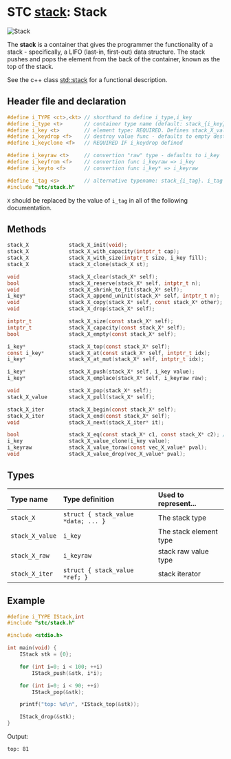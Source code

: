 # STC [stack](../include/stc/stack.h): Stack
![Stack](pics/stack.jpg)

The **stack** is a container that gives the programmer the functionality of a stack - specifically, a LIFO (last-in, first-out) data structure. The stack pushes and pops the element from the back of the container, known as the top of the stack.

See the c++ class [std::stack](https://en.cppreference.com/w/cpp/container/stack) for a functional description.

## Header file and declaration

```c
#define i_TYPE <ct>,<kt> // shorthand to define i_type,i_key
#define i_type <t>       // container type name (default: stack_{i_key})
#define i_key <t>        // element type: REQUIRED. Defines stack_X_value
#define i_keydrop <f>    // destroy value func - defaults to empty destruct
#define i_keyclone <f>   // REQUIRED IF i_keydrop defined

#define i_keyraw <t>     // convertion "raw" type - defaults to i_key
#define i_keyfrom <f>    // convertion func i_keyraw => i_key
#define i_keyto <f>      // convertion func i_key* => i_keyraw

#define i_tag <s>        // alternative typename: stack_{i_tag}. i_tag defaults to i_key
#include "stc/stack.h"
```
`X` should be replaced by the value of `i_tag` in all of the following documentation.

## Methods

```c
stack_X             stack_X_init(void);
stack_X             stack_X_with_capacity(intptr_t cap);
stack_X             stack_X_with_size(intptr_t size, i_key fill);
stack_X             stack_X_clone(stack_X st);

void                stack_X_clear(stack_X* self);
bool                stack_X_reserve(stack_X* self, intptr_t n);
void                stack_X_shrink_to_fit(stack_X* self);
i_key*              stack_X_append_uninit(stack_X* self, intptr_t n);
void                stack_X_copy(stack_X* self, const stack_X* other);
void                stack_X_drop(stack_X* self);                       // destructor

intptr_t            stack_X_size(const stack_X* self);
intptr_t            stack_X_capacity(const stack_X* self);
bool                stack_X_empty(const stack_X* self);

i_key*              stack_X_top(const stack_X* self);
const i_key*        stack_X_at(const stack_X* self, intptr_t idx);
i_key*              stack_X_at_mut(stack_X* self, intptr_t idx);

i_key*              stack_X_push(stack_X* self, i_key value);
i_key*              stack_X_emplace(stack_X* self, i_keyraw raw);

void                stack_X_pop(stack_X* self);                        // destroy last element
stack_X_value       stack_X_pull(stack_X* self);                       // move out last element

stack_X_iter        stack_X_begin(const stack_X* self);
stack_X_iter        stack_X_end(const stack_X* self);
void                stack_X_next(stack_X_iter* it);

bool                stack_X_eq(const stack_X* c1, const stack_X* c2); // require i_eq/i_cmp/i_less.
i_key               stack_X_value_clone(i_key value);
i_keyraw            stack_X_value_toraw(const vec_X_value* pval);
void                stack_X_value_drop(vec_X_value* pval);
```

## Types

| Type name          | Type definition                     | Used to represent...        |
|:-------------------|:------------------------------------|:----------------------------|
| `stack_X`          | `struct { stack_value *data; ... }` | The stack type             |
| `stack_X_value`    | `i_key`                             | The stack element type     |
| `stack_X_raw`      | `i_keyraw`                          | stack raw value type       |
| `stack_X_iter`     | `struct { stack_value *ref; }`      | stack iterator             |

## Example
```c
#define i_TYPE IStack,int
#include "stc/stack.h"

#include <stdio.h>

int main(void) {
    IStack stk = {0};

    for (int i=0; i < 100; ++i)
        IStack_push(&stk, i*i);

    for (int i=0; i < 90; ++i)
        IStack_pop(&stk);

    printf("top: %d\n", *IStack_top(&stk));

    IStack_drop(&stk);
}
```
Output:
```
top: 81
```
